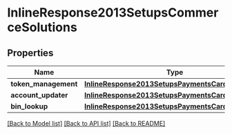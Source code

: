 # InlineResponse2013SetupsCommerceSolutions

## Properties
Name | Type | Description | Notes
------------ | ------------- | ------------- | -------------
**token_management** | [**InlineResponse2013SetupsPaymentsCardProcessing**](InlineResponse2013SetupsPaymentsCardProcessing.md) |  | [optional] 
**account_updater** | [**InlineResponse2013SetupsPaymentsCardProcessing**](InlineResponse2013SetupsPaymentsCardProcessing.md) |  | [optional] 
**bin_lookup** | [**InlineResponse2013SetupsPaymentsCardProcessing**](InlineResponse2013SetupsPaymentsCardProcessing.md) |  | [optional] 

[[Back to Model list]](../README.md#documentation-for-models) [[Back to API list]](../README.md#documentation-for-api-endpoints) [[Back to README]](../README.md)


